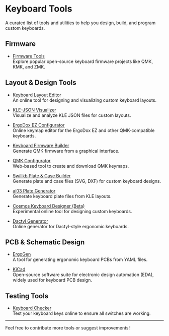 # Keyboard Tools

A curated list of tools and utilities to help you design, build, and program custom keyboards.

## Firmware

- [Firmware Tools](./fw/README.md)  
  Explore popular open-source keyboard firmware projects like QMK, KMK, and ZMK.

## Layout & Design Tools

- [Keyboard Layout Editor](http://www.keyboard-layout-editor.com/)  
  An online tool for designing and visualizing custom keyboard layouts.

- [KLE-JSON Visualizer](https://jhelvy.shinyapps.io/klejson/)  
  Visualize and analyze KLE JSON files for custom layouts.

- [ErgoDox EZ Configurator](https://configure.ergodox-ez.com/)  
  Online keymap editor for the ErgoDox EZ and other QMK-compatible keyboards.

- [Keyboard Firmware Builder](https://kbfirmware.com/)  
  Generate QMK firmware from a graphical interface.

- [QMK Configurator](https://config.qmk.fm/)  
  Web-based tool to create and download QMK keymaps.

- [Swillkb Plate & Case Builder](http://builder.swillkb.com/)  
  Generate plate and case files (SVG, DXF) for custom keyboard designs.

- [ai03 Plate Generator](https://kbplate.ai03.com/)  
  Generate keyboard plate files from KLE layouts.

- [Cosmos Keyboard Designer (Beta)](https://ryanis.cool/cosmos/beta)  
  Experimental online tool for designing custom keyboards.

- [Dactyl Generator](https://ryanis.cool/dactyl/)  
  Online generator for Dactyl-style ergonomic keyboards.

## PCB & Schematic Design

- [ErgoGen](https://github.com/egladman/ergogen)  
  A tool for generating ergonomic keyboard PCBs from YAML files.

- [KiCad](https://kicad.org/)  
  Open-source software suite for electronic design automation (EDA), widely used for keyboard PCB design.

## Testing Tools

- [Keyboard Checker](https://keyboardchecker.com/)  
  Test your keyboard keys online to ensure all switches are working.

---

Feel free to contribute more tools or suggest improvements!